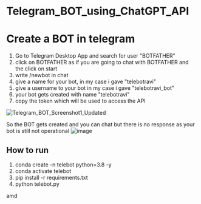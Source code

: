 ﻿# Telegram_BOT_using_ChatGPT_API

 # Create a BOT in telegram

 1. Go to Telegram Desktop App and search for user "BOTFATHER"
 2. click on BOTFATHER as if you are going to chat with BOTFATHER and the click on start
 3. write /newbot in chat
 4. give a name for your bot, in my case i gave "telebotravi"
 5. give a username to your bot in my case i gave "telebotravi_bot"
 6. your bot gets created with name "telebotravi"
 7. copy the token which will be used to access the API
    
 ![Telegram_BOT_Screenshot1_Updated](https://github.com/ravi0dubey/Telegram_BOT_using_ChatGPT_API/assets/38419795/97b38add-bef9-436f-987c-577e1f6a87ab)

So the BOT gets created and you can chat but there is no response as your bot is still not operational
![image](https://github.com/ravi0dubey/Telegram_BOT_using_ChatGPT_API/assets/38419795/363734ce-7e7e-4ac1-a600-ad6348ff4493)


 ## How to run  
 
1. conda create -n telebot python=3.8 -y </br>
2. conda activate telebot </br>
3. pip install -r requirements.txt </br>
4. python telebot.py </br>

amd 
